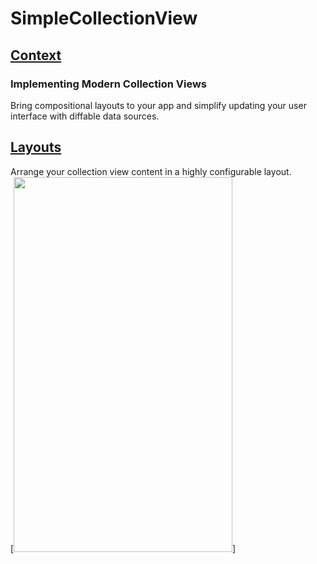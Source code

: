 # SimpleCollectionView  
## **[Context](https://developer.apple.com/documentation/uikit/views_and_controls/collection_views/implementing_modern_collection_views)**  
### Implementing Modern Collection Views
Bring compositional layouts to your app and simplify updating your user interface with diffable data sources.  

## **[Layouts](https://developer.apple.com/documentation/uikit/views_and_controls/collection_views/layouts)**  
Arrange your collection view content in a highly configurable layout.  
[<img src="https://user-images.githubusercontent.com/47273077/129505382-e22ca111-bcd6-47a9-8677-4394ca68992c.png" width="350" height="600">]



